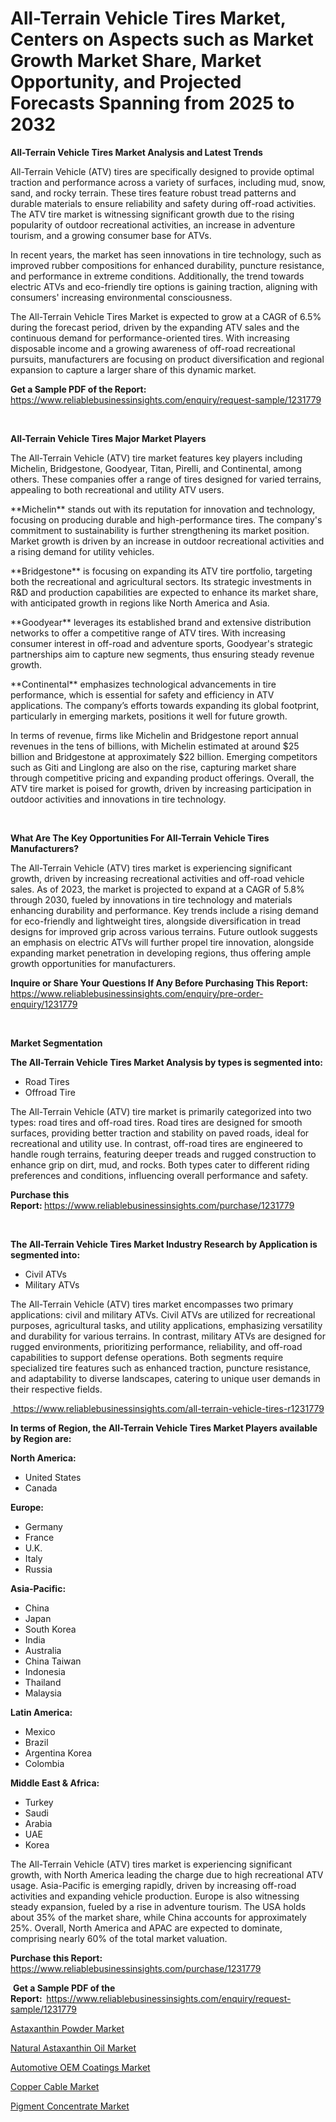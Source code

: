<p><h1>All-Terrain Vehicle Tires Market, Centers on Aspects such as Market Growth Market Share, Market Opportunity, and Projected Forecasts Spanning from 2025 to 2032</h1></p><p><strong>All-Terrain Vehicle Tires Market Analysis and Latest Trends</strong></p>
<p><p>All-Terrain Vehicle (ATV) tires are specifically designed to provide optimal traction and performance across a variety of surfaces, including mud, snow, sand, and rocky terrain. These tires feature robust tread patterns and durable materials to ensure reliability and safety during off-road activities. The ATV tire market is witnessing significant growth due to the rising popularity of outdoor recreational activities, an increase in adventure tourism, and a growing consumer base for ATVs.</p><p>In recent years, the market has seen innovations in tire technology, such as improved rubber compositions for enhanced durability, puncture resistance, and performance in extreme conditions. Additionally, the trend towards electric ATVs and eco-friendly tire options is gaining traction, aligning with consumers' increasing environmental consciousness. </p><p>The All-Terrain Vehicle Tires Market is expected to grow at a CAGR of 6.5% during the forecast period, driven by the expanding ATV sales and the continuous demand for performance-oriented tires. With increasing disposable income and a growing awareness of off-road recreational pursuits, manufacturers are focusing on product diversification and regional expansion to capture a larger share of this dynamic market.</p></p>
<p><strong>Get a Sample PDF of the Report:&nbsp;</strong> <a href="https://www.reliablebusinessinsights.com/enquiry/request-sample/1231779?utm_campaign=62&utm_medium=2&utm_source=Github&utm_content=ia&utm_term=30012025&utm_id=all-terrain-vehicle-tires">https://www.reliablebusinessinsights.com/enquiry/request-sample/1231779</a></p>
<p>&nbsp;</p>
<p><strong>All-Terrain Vehicle Tires Major Market Players</strong></p>
<p><p>The All-Terrain Vehicle (ATV) tire market features key players including Michelin, Bridgestone, Goodyear, Titan, Pirelli, and Continental, among others. These companies offer a range of tires designed for varied terrains, appealing to both recreational and utility ATV users.</p><p>**Michelin** stands out with its reputation for innovation and technology, focusing on producing durable and high-performance tires. The company's commitment to sustainability is further strengthening its market position. Market growth is driven by an increase in outdoor recreational activities and a rising demand for utility vehicles.</p><p>**Bridgestone** is focusing on expanding its ATV tire portfolio, targeting both the recreational and agricultural sectors. Its strategic investments in R&D and production capabilities are expected to enhance its market share, with anticipated growth in regions like North America and Asia.</p><p>**Goodyear** leverages its established brand and extensive distribution networks to offer a competitive range of ATV tires. With increasing consumer interest in off-road and adventure sports, Goodyear's strategic partnerships aim to capture new segments, thus ensuring steady revenue growth.</p><p>**Continental** emphasizes technological advancements in tire performance, which is essential for safety and efficiency in ATV applications. The company’s efforts towards expanding its global footprint, particularly in emerging markets, positions it well for future growth.</p><p>In terms of revenue, firms like Michelin and Bridgestone report annual revenues in the tens of billions, with Michelin estimated at around $25 billion and Bridgestone at approximately $22 billion. Emerging competitors such as Giti and Linglong are also on the rise, capturing market share through competitive pricing and expanding product offerings. Overall, the ATV tire market is poised for growth, driven by increasing participation in outdoor activities and innovations in tire technology.</p></p>
<p>&nbsp;</p>
<p><strong>What Are The Key Opportunities For All-Terrain Vehicle Tires Manufacturers?</strong></p>
<p><p>The All-Terrain Vehicle (ATV) tires market is experiencing significant growth, driven by increasing recreational activities and off-road vehicle sales. As of 2023, the market is projected to expand at a CAGR of 5.8% through 2030, fueled by innovations in tire technology and materials enhancing durability and performance. Key trends include a rising demand for eco-friendly and lightweight tires, alongside diversification in tread designs for improved grip across various terrains. Future outlook suggests an emphasis on electric ATVs will further propel tire innovation, alongside expanding market penetration in developing regions, thus offering ample growth opportunities for manufacturers.</p></p>
<p><strong>Inquire or Share Your Questions If Any Before Purchasing This Report:</strong> <a href="https://www.reliablebusinessinsights.com/enquiry/pre-order-enquiry/1231779?utm_campaign=62&utm_medium=2&utm_source=Github&utm_content=ia&utm_term=30012025&utm_id=all-terrain-vehicle-tires">https://www.reliablebusinessinsights.com/enquiry/pre-order-enquiry/1231779</a></p>
<p>&nbsp;</p>
<p><strong>Market Segmentation</strong></p>
<p><strong>The All-Terrain Vehicle Tires Market Analysis by types is segmented into:</strong></p>
<p><ul><li>Road Tires</li><li>Offroad Tire</li></ul></p>
<p><p>The All-Terrain Vehicle (ATV) tire market is primarily categorized into two types: road tires and off-road tires. Road tires are designed for smooth surfaces, providing better traction and stability on paved roads, ideal for recreational and utility use. In contrast, off-road tires are engineered to handle rough terrains, featuring deeper treads and rugged construction to enhance grip on dirt, mud, and rocks. Both types cater to different riding preferences and conditions, influencing overall performance and safety.</p></p>
<p><strong>Purchase this Report:&nbsp;</strong><a href="https://www.reliablebusinessinsights.com/purchase/1231779?utm_campaign=62&utm_medium=2&utm_source=Github&utm_content=ia&utm_term=30012025&utm_id=all-terrain-vehicle-tires">https://www.reliablebusinessinsights.com/purchase/1231779</a></p>
<p>&nbsp;</p>
<p><strong>The All-Terrain Vehicle Tires Market Industry Research by Application is segmented into:</strong></p>
<p><ul><li>Civil ATVs</li><li>Military ATVs</li></ul></p>
<p><p>The All-Terrain Vehicle (ATV) tires market encompasses two primary applications: civil and military ATVs. Civil ATVs are utilized for recreational purposes, agricultural tasks, and utility applications, emphasizing versatility and durability for various terrains. In contrast, military ATVs are designed for rugged environments, prioritizing performance, reliability, and off-road capabilities to support defense operations. Both segments require specialized tire features such as enhanced traction, puncture resistance, and adaptability to diverse landscapes, catering to unique user demands in their respective fields.</p></p>
<p><a href="https://www.reliablebusinessinsights.com/all-terrain-vehicle-tires-r1231779?utm_campaign=62&utm_medium=2&utm_source=Github&utm_content=ia&utm_term=30012025&utm_id=all-terrain-vehicle-tires">&nbsp;https://www.reliablebusinessinsights.com/all-terrain-vehicle-tires-r1231779</a></p>
<p><strong>In terms of Region, the All-Terrain Vehicle Tires Market Players available by Region are:</strong></p>
<p>
    <p> <strong> North America: </strong>
        <ul>
            <li>United States</li>
            <li>Canada</li>
        </ul>
        </p> 
    <p> <strong> Europe: </strong>
        <ul>
            <li>Germany</li>
            <li>France</li>
            <li>U.K.</li>
            <li>Italy</li>
            <li>Russia</li>
        </ul>
        </p> 
    <p> <strong> Asia-Pacific: </strong>
        <ul>
            <li>China</li>
            <li>Japan</li>
            <li>South Korea</li>
            <li>India</li>
            <li>Australia</li>
            <li>China Taiwan</li>
            <li>Indonesia</li>
            <li>Thailand</li>
            <li>Malaysia</li>
        </ul>
        </p> 
    <p> <strong> Latin America: </strong>
        <ul>
            <li>Mexico</li>
            <li>Brazil</li>
            <li>Argentina Korea</li>
            <li>Colombia</li>
        </ul>
        </p> 
    <p> <strong> Middle East & Africa: </strong>
        <ul>
            <li>Turkey</li>
            <li>Saudi</li>
            <li>Arabia</li>
            <li>UAE</li>
            <li>Korea</li>
        </ul>
    </p>
    </p>
<p><p>The All-Terrain Vehicle (ATV) tires market is experiencing significant growth, with North America leading the charge due to high recreational ATV usage. Asia-Pacific is emerging rapidly, driven by increasing off-road activities and expanding vehicle production. Europe is also witnessing steady expansion, fueled by a rise in adventure tourism. The USA holds about 35% of the market share, while China accounts for approximately 25%. Overall, North America and APAC are expected to dominate, comprising nearly 60% of the total market valuation.</p></p>
<p><strong>Purchase this Report: </strong><a href="https://www.reliablebusinessinsights.com/purchase/1231779?utm_campaign=62&utm_medium=2&utm_source=Github&utm_content=ia&utm_term=30012025&utm_id=all-terrain-vehicle-tires">https://www.reliablebusinessinsights.com/purchase/1231779</a></p>
<p>&nbsp;<strong>Get a Sample PDF of the Report:&nbsp;&nbsp;</strong><a href="https://www.reliablebusinessinsights.com/enquiry/request-sample/1231779?utm_campaign=62&utm_medium=2&utm_source=Github&utm_content=ia&utm_term=30012025&utm_id=all-terrain-vehicle-tires">https://www.reliablebusinessinsights.com/enquiry/request-sample/1231779</a></p>
<p><strong></strong></p>
<p><p><a href="https://github.com/globismark/Market-Research-Report-List-6/blob/main/astaxanthin-powder-market.md?utm_campaign=62&utm_medium=2&utm_source=Github&utm_content=ia&utm_term=30012025&utm_id=all-terrain-vehicle-tires">Astaxanthin Powder Market</a></p><p><a href="https://github.com/prosalinda88/Market-Research-Report-List-7/blob/main/natural-astaxanthin-oil-market.md?utm_campaign=62&utm_medium=2&utm_source=Github&utm_content=ia&utm_term=30012025&utm_id=all-terrain-vehicle-tires">Natural Astaxanthin Oil Market</a></p><p><a href="https://github.com/tona7vba/Market-Research-Report-List-1/blob/main/automotive-oem-coatings-market.md?utm_campaign=62&utm_medium=2&utm_source=Github&utm_content=ia&utm_term=30012025&utm_id=all-terrain-vehicle-tires">Automotive OEM Coatings Market</a></p><p><a href="https://github.com/jeastefanowicz7816/Market-Research-Report-List-1/blob/main/copper-cable-market.md?utm_campaign=62&utm_medium=2&utm_source=Github&utm_content=ia&utm_term=30012025&utm_id=all-terrain-vehicle-tires">Copper Cable Market</a></p><p><a href="https://github.com/tambraunrue691969/Market-Research-Report-List-1/blob/main/pigment-concentrate-market.md?utm_campaign=62&utm_medium=2&utm_source=Github&utm_content=ia&utm_term=30012025&utm_id=all-terrain-vehicle-tires">Pigment Concentrate Market</a></p></p>